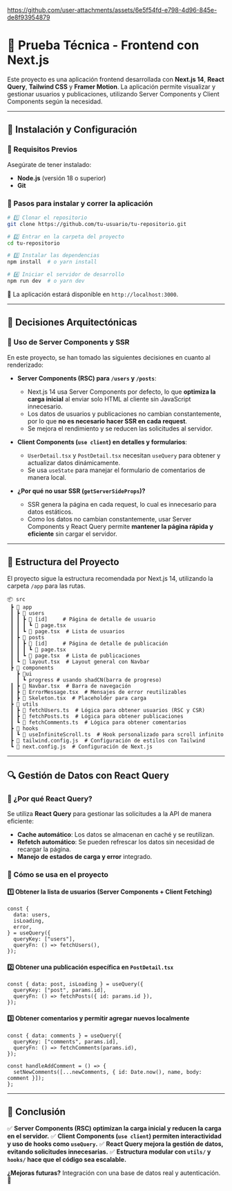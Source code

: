 https://github.com/user-attachments/assets/6e5f54fd-e798-4d96-845e-de8f93954879
# 📌 Prueba Técnica - Frontend con Next.js

Este proyecto es una aplicación frontend desarrollada con **Next.js 14**, **React Query**, **Tailwind CSS** y **Framer Motion**. La aplicación permite visualizar y gestionar usuarios y publicaciones, utilizando Server Components y Client Components según la necesidad.

---

## 🚀 **Instalación y Configuración**

### **🔹 Requisitos Previos**

Asegúrate de tener instalado:

- **Node.js** (versión 18 o superior)
- **Git**

### **🔹 Pasos para instalar y correr la aplicación**

```sh
# 1️⃣ Clonar el repositorio
git clone https://github.com/tu-usuario/tu-repositorio.git

# 2️⃣ Entrar en la carpeta del proyecto
cd tu-repositorio

# 3️⃣ Instalar las dependencias
npm install  # o yarn install

# 4️⃣ Iniciar el servidor de desarrollo
npm run dev  # o yarn dev
```

🔹 La aplicación estará disponible en `http://localhost:3000`.

---

## 🚀 **Decisiones Arquitectónicas**

### **🔹 Uso de Server Components y SSR**

En este proyecto, se han tomado las siguientes decisiones en cuanto al renderizado:

- **Server Components (RSC) para `/users` y `/posts`**:

  - Next.js 14 usa Server Components por defecto, lo que **optimiza la carga inicial** al enviar solo HTML al cliente sin JavaScript innecesario.
  - Los datos de usuarios y publicaciones no cambian constantemente, por lo que **no es necesario hacer SSR en cada request**.
  - Se mejora el rendimiento y se reducen las solicitudes al servidor.

- **Client Components (`use client`) en detalles y formularios**:

  - `UserDetail.tsx` y `PostDetail.tsx` necesitan `useQuery` para obtener y actualizar datos dinámicamente.
  - Se usa `useState` para manejar el formulario de comentarios de manera local.

- **¿Por qué no usar SSR (`getServerSideProps`)?**
  - SSR genera la página en cada request, lo cual es innecesario para datos estáticos.
  - Como los datos no cambian constantemente, usar Server Components y React Query permite **mantener la página rápida y eficiente** sin cargar el servidor.

---

## 📂 **Estructura del Proyecto**

El proyecto sigue la estructura recomendada por Next.js 14, utilizando la carpeta `/app` para las rutas.

```
📦 src
 ┣ 📂 app
 ┃ ┣ 📂 users
 ┃ ┃ ┣ 📂 [id]     # Página de detalle de usuario
 ┃ ┃ ┃ ┗ 📜 page.tsx
 ┃ ┃ ┗ 📜 page.tsx  # Lista de usuarios
 ┃ ┣ 📂 posts
 ┃ ┃ ┣ 📂 [id]     # Página de detalle de publicación
 ┃ ┃ ┃ ┗ 📜 page.tsx
 ┃ ┃ ┗ 📜 page.tsx  # Lista de publicaciones
 ┃ ┗ 📜 layout.tsx  # Layout general con Navbar
 ┣ 📂 components
   ┣ 📂ui
   ┃ ┗ progress # usando shadCN(barra de progreso)
 ┃ ┣ 📜 Navbar.tsx  # Barra de navegación
 ┃ ┣ 📜 ErrorMessage.tsx  # Mensajes de error reutilizables
 ┃ ┣ 📜 Skeleton.tsx  # Placeholder para carga
 ┣ 📂 utils
 ┃ ┣ 📜 fetchUsers.ts  # Lógica para obtener usuarios (RSC y CSR)
 ┃ ┣ 📜 fetchPosts.ts  # Lógica para obtener publicaciones
 ┃ ┗ 📜 fetchComments.ts  # Lógica para obtener comentarios
 ┣ 📂 hooks
 ┃ ┗ 📜 useInfiniteScroll.ts  # Hook personalizado para scroll infinito
 ┣ 📜 tailwind.config.js  # Configuración de estilos con Tailwind
 ┗ 📜 next.config.js  # Configuración de Next.js
```

---

## 🔍 **Gestión de Datos con React Query**

### **🔹 ¿Por qué React Query?**

Se utiliza **React Query** para gestionar las solicitudes a la API de manera eficiente:

- **Cache automático**: Los datos se almacenan en caché y se reutilizan.
- **Refetch automático**: Se pueden refrescar los datos sin necesidad de recargar la página.
- **Manejo de estados de carga y error** integrado.

### **🔹 Cómo se usa en el proyecto**

#### **1️⃣ Obtener la lista de usuarios (Server Components + Client Fetching)**

```tsx
const {
  data: users,
  isLoading,
  error,
} = useQuery({
  queryKey: ["users"],
  queryFn: () => fetchUsers(),
});
```

#### **2️⃣ Obtener una publicación específica en `PostDetail.tsx`**

```tsx
const { data: post, isLoading } = useQuery({
  queryKey: ["post", params.id],
  queryFn: () => fetchPosts({ id: params.id }),
});
```

#### **3️⃣ Obtener comentarios y permitir agregar nuevos localmente**

```tsx
const { data: comments } = useQuery({
  queryKey: ["comments", params.id],
  queryFn: () => fetchComments(params.id),
});

const handleAddComment = () => {
  setNewComments([...newComments, { id: Date.now(), name, body: comment }]);
};
```

---

## 📝 **Conclusión**

✅ **Server Components (RSC) optimizan la carga inicial y reducen la carga en el servidor.**
✅ **Client Components (`use client`) permiten interactividad y uso de hooks como `useQuery`.**
✅ **React Query mejora la gestión de datos, evitando solicitudes innecesarias.**
✅ **Estructura modular con `utils/` y `hooks/` hace que el código sea escalable.**

**¿Mejoras futuras?** Integración con una base de datos real y autenticación. 🚀
